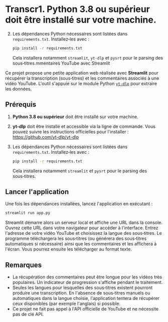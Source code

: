 # Transcr1. **Python 3.8 ou supérieur** doit être installé sur votre machine.
2. Les dépendances Python nécessaires sont listées dans
   `requirements.txt`.  Installez‑les avec :

   ```bash
   pip install -r requirements.txt
   ```

   Cela installera notamment `streamlit`, `yt-dlp` et `pysrt` pour le parsing des sous‑titres.mmentaires YouTube avec Streamlit

Ce projet propose une petite application web réalisée avec **Streamlit** pour
récupérer la transcription (sous‑titres) et les commentaires associés à une
vidéo YouTube.  L'outil s'appuie sur le module Python
[`yt-dlp`](https://github.com/yt-dlp/yt-dlp) pour extraire les données.

## Prérequis

1. **Python 3.8 ou supérieur** doit être installé sur votre machine.
2. **yt‑dlp** doit être installé et accessible via la ligne de commande.  Vous
   pouvez suivre les instructions officielles pour l'installer :
   https://github.com/yt-dlp/yt-dlp
3. Les dépendances Python nécessaires sont listées dans
   `requirements.txt`.  Installez‑les avec :

   ```bash
   pip install -r requirements.txt
   ```

   Cela installera notamment `streamlit` et `pysrt` pour le parsing des sous‑titres.

## Lancer l'application

Une fois les dépendances installées, lancez l'application en exécutant :

```bash
streamlit run app.py
```

Streamlit démarre alors un serveur local et affiche une URL dans la console.
Ouvrez cette URL dans votre navigateur pour accéder à l'interface.  Entrez
l'adresse de votre vidéo YouTube et choisissez la langue des sous‑titres.  Le
programme téléchargera les sous‑titres (ou générera des sous‑titres
automatiques si nécessaire) ainsi que les commentaires et les affichera à
l'écran.  Vous pourrez ensuite les télécharger au format texte.

## Remarques

- La récupération des commentaires peut être longue pour les vidéos très
  populaires.  Un indicateur de progression s'affiche pendant le traitement.
- Seules les langues pour lesquelles des sous‑titres existent pourront
  produire une transcription.  En l'absence de sous‑titres manuels ou
  automatiques dans la langue choisie, l'application tentera de récupérer
  ceux disponibles (par exemple l'anglais) si possible.
- Ce projet ne fait pas appel à l'API officielle de YouTube et ne nécessite
  pas de clé API.
